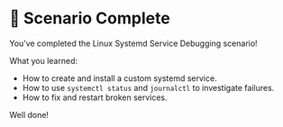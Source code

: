 # 🎉 Scenario Complete

You’ve completed the Linux Systemd Service Debugging scenario!

What you learned:
- How to create and install a custom systemd service.
- How to use `systemctl status` and `journalctl` to investigate failures.
- How to fix and restart broken services.

Well done!